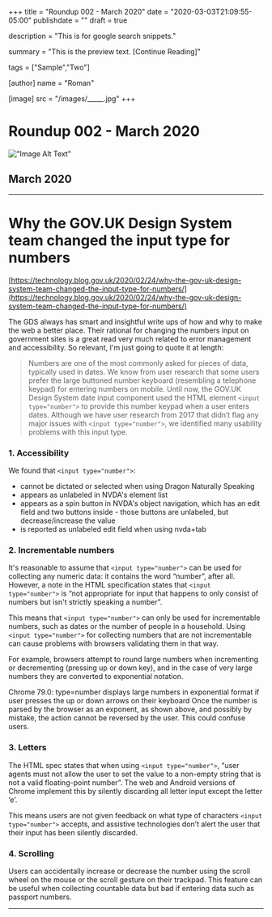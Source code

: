 +++
title = "Roundup 002 - March 2020"
date = "2020-03-03T21:09:55-05:00"
publishdate = ""
draft = true

description = "This is for google search snippets."

summary = "This is the preview text. [Continue Reading]"

tags = ["Sample","Two"]

[author]
    name = "Roman"

[image]
    src = "/images/_____.jpg"
+++

# Roundup 002 - March 2020

!["Image Alt Text"](/images/image.jpg)

## March 2020

<hr>

# Why the GOV.UK Design System team changed the input type for numbers
[https://technology.blog.gov.uk/2020/02/24/why-the-gov-uk-design-system-team-changed-the-input-type-for-numbers/](https://technology.blog.gov.uk/2020/02/24/why-the-gov-uk-design-system-team-changed-the-input-type-for-numbers/)

The GDS always has smart and insightful write ups of how and why to make the web a better place. Their rational for changing the numbers input on government sites is a great read very much related to error management and accessibility. So relevant, I'm just going to quote it at length:

> Numbers are one of the most commonly asked for pieces of data, typically used in dates. We know from user research that some users prefer the large buttoned number keyboard (resembling a telephone keypad) for entering numbers on mobile. Until now, the GOV.UK Design System date input component used the HTML element `<input type="number">` to provide this number keypad when a user enters dates. Although we have user research from 2017 that didn’t flag any major issues with `<input type="number">`, we identified many usability problems with this input type.

### 1. Accessibility
We found that `<input type="number">`: 

* cannot be dictated or selected when using Dragon Naturally Speaking
* appears as unlabeled in NVDA's element list
* appears as a spin button in NVDA's object navigation, which has an edit field and two buttons inside - those buttons are unlabeled, but decrease/increase the value
* is reported as unlabeled edit field when using nvda+tab

### 2. Incrementable numbers
It's reasonable to assume that `<input type="number">` can be used for collecting any numeric data: it contains the word “number”, after all. However, a note in the HTML specification states that `<input type="number">` is “not appropriate for input that happens to only consist of numbers but isn't strictly speaking a number”.

This means that `<input type="number">` can only be used for incrementable numbers, such as dates or the number of people in a household. Using `<input type="number">` for collecting numbers that are not incrementable can cause problems with browsers validating them in that way.

For example, browsers attempt to round large numbers when incrementing or decrementing (pressing up or down key), and in the case of very large numbers they are converted to exponential notation.


Chrome 79.0: type=number displays large numbers in exponential format if user presses the up or down arrows on their keyboard
Once the number is parsed by the browser as an exponent, as shown above, and possibly by mistake, the action cannot be reversed by the user. This could confuse users. 

### 3. Letters 
The HTML spec states that when using `<input type="number">`, “user agents must not allow the user to set the value to a non-empty string that is not a valid floating-point number”. The web and Android versions of Chrome implement this by silently discarding all letter input except the letter ‘e’.

This means users are not given feedback on what type of characters `<input type="number">` accepts, and assistive technologies don’t alert the user that their input has been silently discarded.

### 4. Scrolling 
Users can accidentally increase or decrease the number using the scroll wheel on the mouse or the scroll gesture on their trackpad. This feature can be useful when collecting countable data but bad if entering data such as passport numbers.

<hr>

